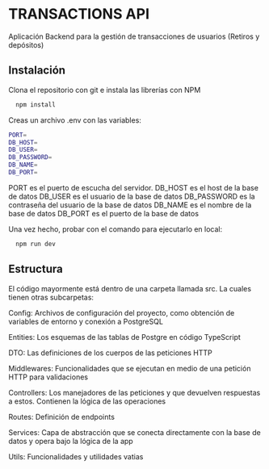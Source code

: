 
# TRANSACTIONS API

Aplicación Backend para la gestión de transacciones de usuarios (Retiros y depósitos)




## Instalación

Clona el repositorio con git e instala las librerías con NPM


```bash
  npm install 
```
    
Creas un archivo .env con las variables:

```bash
PORT=
DB_HOST= 
DB_USER= 
DB_PASSWORD=
DB_NAME=
DB_PORT=
```

PORT es el puerto de escucha del servidor.
DB_HOST es el host de la base de datos
DB_USER es el usuario de la base de datos
DB_PASSWORD es la contraseña del usuario de la base de datos
DB_NAME es el nombre de la base de datos
DB_PORT es el puerto de la base de datos

Una vez hecho, probar con el comando para ejecutarlo en local:
```bash
  npm run dev 
```


## Estructura

El código mayormente está dentro de una carpeta llamada src. La cuales tienen otras subcarpetas:


Config: Archivos de configuración del proyecto, como obtención de variables de entorno y conexión a PostgreSQL

Entities: Los esquemas de las tablas de Postgre en código TypeScript

DTO: Las definiciones de los cuerpos de las peticiones HTTP

Middlewares: Funcionalidades que se ejecutan en medio de una petición HTTP para validaciones

Controllers: Los manejadores de las peticiones y que devuelven respuestas a estos. Contienen la lógica de las operaciones

Routes: Definición de endpoints

Services: Capa de abstracción que se conecta directamente con la base de datos y opera bajo la lógica de la app

Utils: Funcionalidades y utilidades vatias